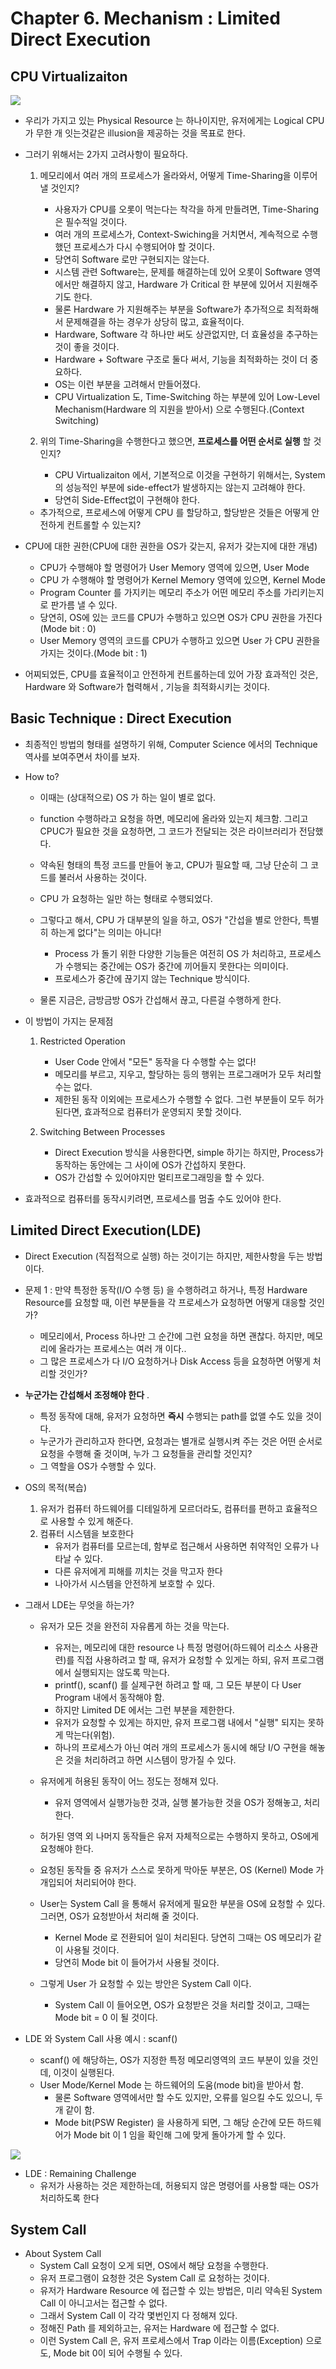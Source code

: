# Chapter 6. Mechanism : Limited Direct Execution

## CPU Virtualizaiton

<img src="image/Ch6_1.png"/>

+ 우리가 가지고 있는 Physical Resource 는 하나이지만, 유저에게는 Logical CPU가 무한 개 잇는것같은 illusion을 제공하는 것을 목표로 한다. 
+ 그러기 위해서는 2가지 고려사항이 필요하다. 
    
    1. 메모리에서 여러 개의 프로세스가 올라와서, 어떻게 Time-Sharing을 이루어 낼 것인지?
        - 사용자가 CPU를 오롯이 먹는다는 착각을 하게 만들려면, Time-Sharing은 필수적일 것이다. 
        - 여러 개의 프로세스가, Context-Swiching을 거치면서, 계속적으로 수행했던 프로세스가 다시 수행되어야 할 것이다.
        - 당연히 Software 로만 구현되지는 않는다.
        - 시스템 관련 Software는, 문제를 해결하는데 있어 오롯이 Software 영역에서만 해결하지 않고, Hardware 가 Critical 한 부분에 있어서 지원해주기도 한다.
        - 물론 Hardware 가 지원해주는 부분을 Software가 추가적으로 최적화해서 문제해결을 하는 경우가 상당히 많고, 효율적이다.
        - Hardware, Software 각 하나만 써도 상관없지만, 더 효율성을 추구하는 것이 좋을 것이다.
        - Hardware + Software 구조로 둘다 써서, 기능을 최적화하는 것이 더 중요하다.
        - OS는 이런 부분을 고려해서 만들어졌다. 
        - CPU Virtualization 도, Time-Switching 하는 부분에 있어 Low-Level Mechanism(Hardware 의 지원을 받아서) 으로 수행된다.(Context Switching)
    
    2. 위의 Time-Sharing을 수행한다고 했으면, __프로세스를 어떤 순서로 실행__ 할 것인지?
        - CPU Virtualizaiton 에서, 기본적으로 이것을 구현하기 위해서는, System 의 성능적인 부분에 side-effect가 발생하지는 않는지 고려해야 한다.
        - 당연히 Side-Effect없이 구현해야 한다.
   
    - 추가적으로, 프로세스에 어떻게 CPU 를 할당하고, 할당받은 것들은 어떻게 안전하게 컨트롤할 수 있는지?
 
+ CPU에 대한 권한(CPU에 대한 권한을 OS가 갖는지, 유저가 갖는지에 대한 개념)
  - CPU가 수행해야 할 명령어가 User Memory 영역에 있으면, User Mode
  - CPU 가 수행해야 할 명령어가 Kernel Memory 영역에 있으면, Kernel Mode
  - Program Counter 를 가지키는 메모리 주소가 어떤 메모리 주소를 가리키는지 로 판가름 낼 수 있다.
  - 당연히, OS에 있는 코드를 CPU가 수행하고 있으면 OS가 CPU 권한을 가진다(Mode bit : 0)
  - User Memory 영역의 코드를 CPU가 수행하고 있으면 User 가 CPU 권한을 가지는 것이다.(Mode bit : 1)
 
+ 어찌되었든, CPU를 효율적이고 안전하게 컨트롤하는데 있어 가장 효과적인 것은, Hardware 와 Software가 협력해서 , 기능을 최적화시키는 것이다.

## Basic Technique : Direct Execution 

+ 최종적인 방법의 형태를 설명하기 위해, Computer Science 에서의 Technique 역사를 보여주면서 차이를 보자.

+ How to?
  - 이때는 (상대적으로) OS 가 하는 일이 별로 없다.
  - function 수행하라고 요청을 하면, 메모리에 올라와 있는지 체크함. 그리고 CPUC가 필요한 것을 요청하면, 그 코드가 전달되는 것은 라이브러리가 전담했다. 
  - 약속된 형태의 특정 코드를 만들어 놓고, CPU가 필요할 때, 그냥 단순히 그 코드를 불러서 사용하는 것이다.
  - CPU 가 요청하는 일만 하는 형태로 수행되었다. 
  - 그렇다고 해서, CPU 가 대부분의 일을 하고, OS가 "간섭을 별로 안한다, 특별히 하는게 없다"는 의미는 아니다!
    - Process 가 돌기 위한 다양한 기능들은 여전히 OS 가 처리하고, 프로세스가 수행되는 중간에는 OS가 중간에 끼어들지 못한다는 의미이다.
    - 프로세스가 중간에 끊기지 않는 Technique 방식이다.
  
  - 물론 지금은, 금방금방 OS가 간섭해서 끊고, 다른걸 수행하게 한다.

+ 이 방법이 가지는 문제점
  
  1. Restricted Operation
      - User Code 안에서 "모든" 동작을 다 수행할 수는 없다!
      - 메모리를 부르고, 지우고, 할당하는 등의 행위는 프로그래머가 모두 처리할 수는 없다.
      - 제한된 동작 이외에는 프로세스가 수행할 수 없다. 그런 부분들이 모두 허가된다면, 효과적으로 컴퓨터가 운영되지 못할 것이다.

  2. Switching Between Processes
      - Direct Execution 방식을 사용한다면, simple 하기는 하지만, Process가 동작하는 동안에는 그 사이에 OS가 간섭하지 못한다. 
      - OS가 간섭할 수 있어야지만 멀티프로그래밍을 할 수 있다. 

+ 효과적으로 컴퓨터를 동작시키려면, 프로세스를 멈출 수도 있어야 한다.
 
## Limited Direct Execution(LDE)
 
+ Direct Execution (직접적으로 실행) 하는 것이기는 하지만, 제한사항을 두는 방법이다.
 
+ 문제 1 : 만약 특정한 동작(I/O 수행 등) 을 수행하려고 하거나, 특정 Hardware Resource를 요청할 때, 이런 부분들을 각 프로세스가 요청하면 어떻게 대응할 것인가?
  - 메모리에서, Process 하나만 그 순간에 그런 요청을 하면 괜찮다. 하지만, 메모리에 올라가는 프로세스는 여러 개 이다..
  - 그 많은 프로세스가 다 I/O 요청하거나 Disk Access 등을 요청하면 어떻게 처리할 것인가?
 
+ __누군가는 간섭해서 조정해야 한다__ .
  - 특정 동작에 대해, 유저가 요청하면 __즉시__ 수행되는 path를 없앨 수도 있을 것이다.
  - 누군가가 관리하고자 한다면, 요청과는 별개로 실행시켜 주는 것은 어떤 순서로 요청을 수행해 줄 것이며, 누가 그 요청들을 관리할 것인지?
  - 그 역할을 OS가 수행할 수 있다.

+ OS의 목적(복습)
    1. 유저가 컴퓨터 하드웨어를 디테일하게 모르더라도, 컴퓨터를 편하고 효율적으로 사용할 수 있게 해준다. 
    2. 컴퓨터 시스템을 보호한다
        - 유저가 컴퓨터를 모르는데, 함부로 접근해서 사용하면 취약적인 오류가 나타날 수 있다. 
        - 다른 유저에게 피해를 끼치는 것을 막고자 한다 
        - 나아가서 시스템을 안전하게 보호할 수 있다. 

+ 그래서 LDE는 무엇을 하는가?
    - 유저가 모든 것을 완전히 자유롭게 하는 것을 막는다. 
        - 유저는, 메모리에 대한 resource 나 특정 명령어(하드웨어 리소스 사용관련)를 직접 사용하려고 할 때, 유저가 요청할 수 있게는 하되, 유저 프로그램에서 실행되지는 않도록 막는다. 
        - printf(), scanf() 를 실제구현 하려고 할 때, 그 모든 부분이 다 User Program 내에서 동작해야 함. 
        - 하지만 Limited DE 에서는 그런 부분을 제한한다. 
        - 유저가 요청할 수 있게는 하지만, 유저 프로그램 내에서 "실행" 되지는 못하게 막는다(위험).
        - 하나의 프로세스가 아닌 여러 개의 프로세스가 동시에 해당 I/O 구현을 해놓은 것을 처리하려고 하면 시스템이 망가질 수 있다.
    - 유저에게 허용된 동작이 어느 정도는 정해져 있다.
        - 유저 영역에서 실행가능한 것과, 실행 불가능한 것을 OS가 정해놓고, 처리한다. 
    - 허가된 영역 외 나머지 동작들은 유저 자체적으로는 수행하지 못하고, OS에게 요청해야 한다. 
    - 요청된 동작들 중 유저가 스스로 못하게 막아둔 부분은, OS (Kernel) Mode 가 개입되어 처리되어야 한다.
    - User는 System Call 을 통해서 유저에게 필요한 부분을 OS에 요청할 수 있다. 그러면, OS가 요청받아서 처리해 줄 것이다.
        - Kernel Mode 로 전환되어 일이 처리된다. 당연히 그때는 OS 메모리가 같이 사용될 것이다.
        - 당연히 Mode bit 이 들어가서 사용될 것이다.
    
    - 그렇게 User 가 요청할 수 있는 방안은 System Call 이다. 
        - System Call 이 들어오면, OS가 요청받은 것을 처리할 것이고, 그때는 Mode bit = 0 이 될 것이다. 

+ LDE 와 System Call 사용 예시 : scanf()
    - scanf() 에 해당하는, OS가 지정한 특정 메모리영역의 코드 부분이 있을 것인데, 이것이 실행된다.
    - User Mode/Kernel Mode 는 하드웨어의 도움(mode bit)을 받아서 함. 
        - 물론 Software 영역에서만 할 수도 있지만, 오류를 일으킬 수도 있으니, 두개 같이 함.
        - Mode bit(PSW Register) 을 사용하게 되면, 그 해당 순간에 모든 하드웨어가 Mode bit 이 1 임을 확인해 그에 맞게 돌아가게 할 수 있다. 

<img src="image/Ch6_2.png"/>

+ LDE : Remaining Challenge
    - 유저가 사용하는 것은 제한하는데, 허용되지 않은 명령어를 사용할 때는 OS가 처리하도록 한다 

## System Call

+ About System Call
    - System Call 요청이 오게 되면, OS에서 해당 요청을 수행한다. 
    - 유저 프로그램이 요청한 것은 System Call 로 요청하는 것이다.
    - 유저가 Hardware Resource 에 접근할 수 있는 방법은, 미리 약속된 System Call 이 아니고서는 접근할 수 없다. 
    - 그래서 System Call 이 각각 몇번인지 다 정해져 있다.
    - 정해진 Path 를 제외하고는, 유저는 Hardware 에 접근할 수 없다. 
    - 이런 System Call  은, 유저 프로세스에서 Trap 이라는 이름(Exception) 으로도, Mode bit 0이 되어 수행될 수 있다.  


